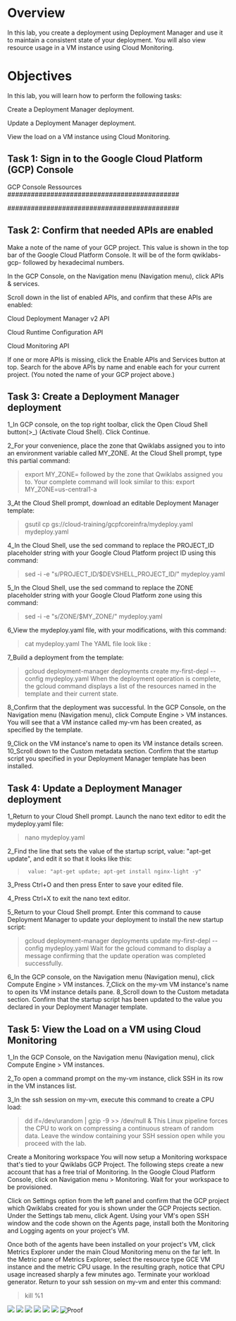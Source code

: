 # Overview
In this lab, you create a deployment using Deployment Manager and use it to maintain a consistent state of your deployment. You will also view resource usage in a VM instance using Cloud Monitoring.

# Objectives
In this lab, you will learn how to perform the following tasks:

Create a Deployment Manager deployment.

Update a Deployment Manager deployment.

View the load on a VM instance using Cloud Monitoring.

## Task 1: Sign in to the Google Cloud Platform (GCP) Console
GCP Console Ressources
############################################

############################################



## Task 2: Confirm that needed APIs are enabled
Make a note of the name of your GCP project. This value is shown in the top bar of the Google Cloud Platform Console. It will be of the form qwiklabs-gcp- followed by hexadecimal numbers.

In the GCP Console, on the Navigation menu (Navigation menu), click APIs & services.

Scroll down in the list of enabled APIs, and confirm that these APIs are enabled:

Cloud Deployment Manager v2 API

Cloud Runtime Configuration API

Cloud Monitoring API

If one or more APIs is missing, click the Enable APIs and Services button at top. 
Search for the above APIs by name and enable each for your current project. (You noted the name of your GCP project above.)

## Task 3: Create a Deployment Manager deployment
1_In GCP console, on the top right toolbar, click the Open Cloud Shell button(>_) (Activate Cloud Shell). Click Continue.

2_For your convenience, place the zone that Qwiklabs assigned you to into an environment variable called MY_ZONE. At the Cloud Shell prompt, type this partial command:
> export MY_ZONE=
followed by the zone that Qwiklabs assigned you to. Your complete command will look similar to this:
> export MY_ZONE=us-central1-a

3_At the Cloud Shell prompt, download an editable Deployment Manager template:
> gsutil cp gs://cloud-training/gcpfcoreinfra/mydeploy.yaml mydeploy.yaml

4_In the Cloud Shell, use the sed command to replace the PROJECT_ID placeholder string with your Google Cloud Platform project ID using this command:
> sed -i -e "s/PROJECT_ID/$DEVSHELL_PROJECT_ID/" mydeploy.yaml

5_In the Cloud Shell, use the sed command to replace the ZONE placeholder string with your Google Cloud Platform zone using this command:
> sed -i -e "s/ZONE/$MY_ZONE/" mydeploy.yaml

6_View the mydeploy.yaml file, with your modifications, with this command:
> cat mydeploy.yaml
The  YAML file look like : 

> 

7_Build a deployment from the template:
> gcloud deployment-manager deployments create my-first-depl --config mydeploy.yaml
When the deployment operation is complete, the gcloud command displays a list of the resources named in the template and their current state.

8_Confirm that the deployment was successful. 
In the GCP Console, on the Navigation menu (Navigation menu), click Compute Engine > VM instances. 
You will see that a VM instance called my-vm has been created, as specified by the template.

9_Click on the VM instance's name to open its VM instance details screen.
10_Scroll down to the Custom metadata section. 
Confirm that the startup script you specified in your Deployment Manager template has been installed.

## Task 4: Update a Deployment Manager deployment

1_Return to your Cloud Shell prompt. Launch the nano text editor to edit the mydeploy.yaml file:

> nano mydeploy.yaml

2_Find the line that sets the value of the startup script, value: "apt-get update", and edit it so that it looks like this:

>      value: "apt-get update; apt-get install nginx-light -y"

3_Press Ctrl+O and then press Enter to save your edited file.

4_Press Ctrl+X to exit the nano text editor.

5_Return to your Cloud Shell prompt. Enter this command to cause Deployment Manager to update your deployment to install the new startup script:

> gcloud deployment-manager deployments update my-first-depl --config mydeploy.yaml
Wait for the gcloud command to display a message confirming that the update operation was completed successfully.

6_In the GCP console, on the Navigation menu (Navigation menu), click Compute Engine > VM instances.
7_Click on the my-vm VM instance's name to open its VM instance details pane.
8_Scroll down to the Custom metadata section. Confirm that the startup script has been updated to the value you declared in your Deployment Manager template.

## Task 5: View the Load on a VM using Cloud Monitoring

1_In the GCP Console, on the Navigation menu (Navigation menu), click Compute Engine > VM instances.

2_To open a command prompt on the my-vm instance, click SSH in its row in the VM instances list.

3_In the ssh session on my-vm, execute this command to create a CPU load:

> dd if=/dev/urandom | gzip -9 >> /dev/null &
This Linux pipeline forces the CPU to work on compressing a continuous stream of random data.
Leave the window containing your SSH session open while you proceed with the lab.

Create a Monitoring workspace
You will now setup a Monitoring workspace that's tied to your Qwiklabs GCP Project. The following steps create a new account that has a free trial of Monitoring.
In the Google Cloud Platform Console, click on Navigation menu > Monitoring.
Wait for your workspace to be provisioned.

Click on Settings option from the left panel and confirm that the GCP project which Qwiklabs created for you is shown under the GCP Projects section.
Under the Settings tab menu, click Agent. Using your VM's open SSH window and the code shown on the Agents page, install both the Monitoring and Logging agents on your project's VM.

Once both of the agents have been installed on your project's VM, click Metrics Explorer under the main Cloud Monitoring menu on the far left.
In the Metric pane of Metrics Explorer, select the resource type GCE VM instance and the metric CPU usage.
In the resulting graph, notice that CPU usage increased sharply a few minutes ago.
Terminate your workload generator. Return to your ssh session on my-vm and enter this command:

> kill %1


![](imgs/YAMLfile.PNG)
![](imgs/My_VM_instance.PNG)
![](imgs/Custom_Metadata.PNG)
![](imgs/updateYAML.PNG)
![](imgs/YAMLupdated&CustomMetadata.PNG)
![](imgs/lab_GCPFundamentals_GettingStartedwithDeploymentManagerandStackdriver.PNG)
![Proof](imgs/proof6.PNG)


